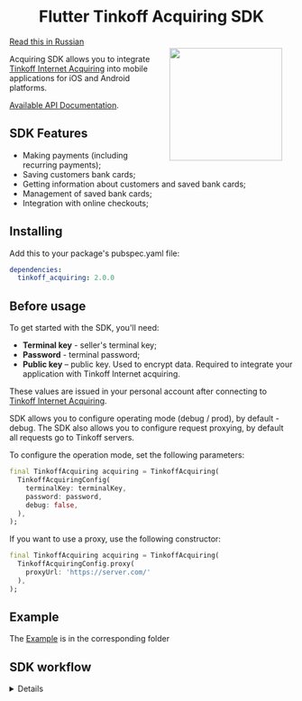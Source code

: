<h1 align="center">Flutter Tinkoff Acquiring SDK</h1>

<a href="https://madbrains.ru/"><img src="https://firebasestorage.googleapis.com/v0/b/mad-brains-web.appspot.com/o/logo.png?alt=media" width="200" align="right" style="margin: 20px;"/></a>

[Read this in Russian](README.ru.md)

Acquiring SDK allows you to integrate [Tinkoff Internet Acquiring][acquiring] into mobile applications for iOS and Android platforms.

[Available API Documentation][documentation].

## SDK Features

- Making payments (including recurring payments);
- Saving customers bank cards;
- Getting information about customers and saved bank cards;
- Management of saved bank cards;
- Integration with online checkouts;

## Installing
Add this to your package's pubspec.yaml file:
```yaml
dependencies:
  tinkoff_acquiring: 2.0.0
```

## Before usage

To get started with the SDK, you'll need:
* **Terminal key** - seller's terminal key; 
* **Password** - terminal password;
* **Public key** – public key. Used to encrypt data. Required to integrate your application with Tinkoff Internet acquiring.

These values are issued in your personal account after connecting to [Tinkoff Internet Acquiring][acquiring].

SDK allows you to configure operating mode (debug / prod), by default - debug.
The SDK also allows you to configure request proxying, by default all requests go to Tinkoff servers.

To configure the operation mode, set the following parameters:
```dart
final TinkoffAcquiring acquiring = TinkoffAcquiring(
  TinkoffAcquiringConfig(
    terminalKey: terminalKey,
    password: password,
    debug: false,
  ),
);
```

If you want to use a proxy, use the following constructor:
```dart
final TinkoffAcquiring acquiring = TinkoffAcquiring(
  TinkoffAcquiringConfig.proxy(
    proxyUrl: 'https://server.com/'
  ),
);
```

## Example

The [Example][example] is in the corresponding folder

## SDK workflow
<details><img src="https://acdn.tinkoff.ru/static/pages/files/d3cd0230-03a1-47e6-bacf-dfdf9c8c1bea.png"/></details>

[documentation]: https://oplata.tinkoff.ru/develop/api/payments/
[acquiring]: https://www.tinkoff.ru/business/internet-acquiring/
[example]: https://github.com/MadBrains/Tinkoff-Acquiring-SDK-Flutter/tree/main/example/